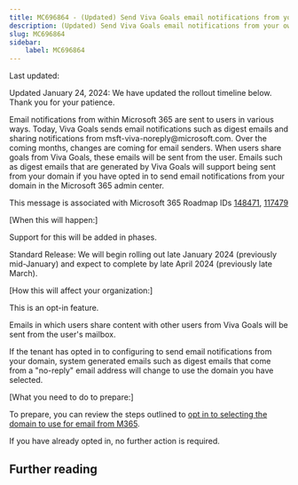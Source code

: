 ```yaml
---
title: MC696864 - (Updated) Send Viva Goals email notifications from your own domain
description: (Updated) Send Viva Goals email notifications from your own domain
slug: MC696864
sidebar:
    label: MC696864
---
```



Last updated: 

<p>Updated January 24, 2024: We have updated the rollout timeline below. Thank you for your patience.</p><p>Email notifications from within Microsoft 365 are sent to users in various ways. Today, Viva Goals sends email notifications such as digest emails and sharing notifications from msft-viva-noreply@microsoft.com. Over the coming months, changes are coming for email senders. When users share goals from Viva Goals, these emails will be sent from the user. Emails such as digest emails that are generated by Viva Goals will support being sent from your domain if you have opted in to send email notifications from your domain in the Microsoft 365 admin center.&nbsp;<br></p><p>This message is associated with Microsoft 365 Roadmap IDs&nbsp;<a href="https://www.microsoft.com/microsoft-365/roadmap?filters=&amp;searchterms=148471" target="_blank">148471</a>,&nbsp;<a href="https://www.microsoft.com/microsoft-365/roadmap?filters=&amp;searchterms=117479" target="_blank">117479</a></p><p>[When this will happen:]</p><p>Support for this will be added in phases.&nbsp;</p><p>Standard Release: We will begin rolling out late January 2024 (previously mid-January) and expect to complete by late April 2024 (previously late March).</p><p>[How this will affect your organization:]</p><p>This is an opt-in feature.</p><p>Emails in which users share content with other users from Viva Goals will be sent from the user's mailbox.&nbsp;</p><p>If the tenant has opted in to configuring to send email notifications from your domain, system generated emails such as digest emails that come from a "no-reply" email address will change to use the domain you have selected.&nbsp;</p><p>[What you need to do to prepare:]</p><p>To prepare, you can review the steps outlined to&nbsp;<a href="https://learn.microsoft.com/en-us/microsoft-365/admin/email/select-domain-to-use-for-email-from-microsoft-365-products?view=o365-worldwide" target="_blank">opt in to selecting the domain to use for email from M365</a>.</p><p>If you have already opted in, no further action is required.</p>

## Further reading
